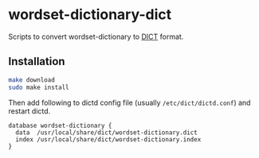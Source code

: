 # wordset-dictionary-dict

Scripts to convert wordset-dictionary to [DICT](https://en.wikipedia.org/wiki/DICT#DICT_file_format) format.

## Installation

```sh
make download
sudo make install
```

Then add following to dictd config file (usually `/etc/dict/dictd.conf`) and restart dictd.

```
database wordset-dictionary {
  data  /usr/local/share/dict/wordset-dictionary.dict
  index /usr/local/share/dict/wordset-dictionary.index
}
```
